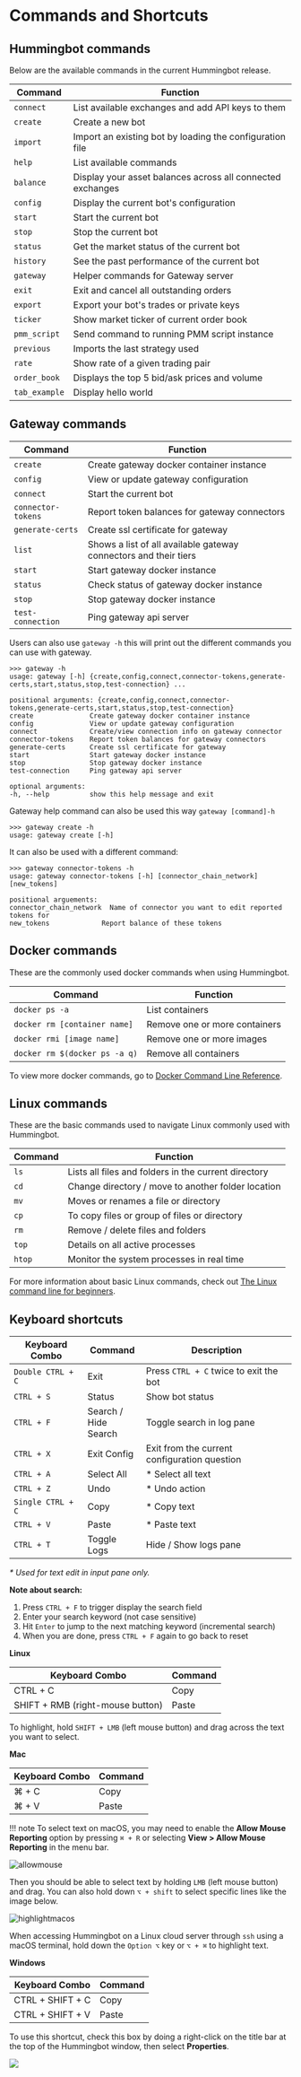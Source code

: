 # Commands and Shortcuts

## Hummingbot commands

Below are the available commands in the current Hummingbot release.

| Command           | Function                                                      |
| ----------------- | ------------------------------------------------------------- |
| `connect`         | List available exchanges and add API keys to them             |
| `create`          | Create a new bot                                              |
| `import`          | Import an existing bot by loading the configuration file      |
| `help`            | List available commands                                       |
| `balance`         | Display your asset balances across all connected exchanges    |
| `config`          | Display the current bot's configuration                       |
| `start`           | Start the current bot                                         |
| `stop`            | Stop the current bot                                          |
| `status`          | Get the market status of the current bot                      |
| `history`         | See the past performance of the current bot                   |
| `gateway`         | Helper commands for Gateway server                            |
| `exit`            | Exit and cancel all outstanding orders                        |
| `export`          | Export your bot's trades or private keys                      |
| `ticker`          | Show market ticker of current order book                      |
| `pmm_script`      | Send command to running PMM script instance                   |
| `previous`        | Imports the last strategy used                                |
| `rate`            | Show rate of a given trading pair                             |
| `order_book`      | Displays the top 5 bid/ask prices and volume                  |
| `tab_example`     | Display hello world                                           |

## Gateway commands

| Command           | Function                                                      |
| ----------------- | ------------------------------------------------------------- |
| `create`          | Create gateway docker container instance                      |
| `config`          | View or update gateway configuration                          |
| `connect`         | Start the current bot                                         |
| `connector-tokens`| Report token balances for gateway connectors                  |
| `generate-certs`  | Create ssl certificate for gateway                            |
| `list`            | Shows a list of all available gateway connectors and their tiers  |
| `start`           | Start gateway docker instance                                 |
| `status`          | Check status of gateway docker instance                       |
| `stop`            | Stop gateway docker instance                                  |
| `test-connection` | Ping gateway api server                                       |

Users can also use `gateway -h` this will print out the different commands you can use with gateway.

```
>>> gateway -h
usage: gateway [-h] {create,config,connect,connector-tokens,generate-certs,start,status,stop,test-connection} ...

positional arguments: {create,config,connect,connector-tokens,generate-certs,start,status,stop,test-connection}
create              Create gateway docker container instance
config              View or update gateway configuration
connect             Create/view connection info on gateway connector
connector-tokens    Report token balances for gateway connectors
generate-certs      Create ssl certificate for gateway
start               Start gateway docker instance
stop                Stop gateway docker instance
test-connection     Ping gateway api server

optional arguments:
-h, --help          show this help message and exit

```

Gateway help command can also be used this way `gateway [command]-h`

```
>>> gateway create -h
usage: gateway create [-h]

```

It can also be used with a different command:

```
>>> gateway connector-tokens -h
usage: gateway connector-tokens [-h] [connector_chain_network] [new_tokens]

positional arguements:
connector_chain_network  Name of connector you want to edit reported tokens for
new_tokens             Report balance of these tokens

```

## Docker commands

These are the commonly used docker commands when using Hummingbot.

| Command                       | Function                      |
| ----------------------------- | ----------------------------- |
| `docker ps -a`                | List containers               |
| `docker rm [container name]`  | Remove one or more containers |
| `docker rmi [image name]`     | Remove one or more images     |
| `docker rm $(docker ps -a q)` | Remove all containers         |

To view more docker commands, go to [Docker Command Line Reference](https://docs.docker.com/engine/reference/commandline/docker/).

## Linux commands

These are the basic commands used to navigate Linux commonly used with Hummingbot.

| Command | Function                                             |
| ------- | ---------------------------------------------------- |
| `ls`    | Lists all files and folders in the current directory |
| `cd`    | Change directory / move to another folder location   |
| `mv`    | Moves or renames a file or directory                 |
| `cp`    | To copy files or group of files or directory         |
| `rm`    | Remove / delete files and folders                    |
| `top`   | Details on all active processes                      |
| `htop`  | Monitor the system processes in real time            |

For more information about basic Linux commands, check out [The Linux command line for beginners](https://ubuntu.com/tutorials/command-line-for-beginners#1-overview).

## Keyboard shortcuts

| Keyboard Combo    | Command                    | Description                                  |
| ----------------- | -------------------------- | -------------------------------------------- |
| `Double CTRL + C` | Exit                       | Press `CTRL + C` twice to exit the bot       |
| `CTRL + S`        | Status                     | Show bot status                              |
| `CTRL + F`        | Search / <br/> Hide Search | Toggle search in log pane                    |
| `CTRL + X`        | Exit Config                | Exit from the current configuration question |
| `CTRL + A`        | Select All                 | \* Select all text                           |
| `CTRL + Z`        | Undo                       | \* Undo action                               |
| `Single CTRL + C` | Copy                       | \* Copy text                                 |
| `CTRL + V`        | Paste                      | \* Paste text                                |
| `CTRL + T`        | Toggle Logs                | Hide / Show logs pane                        |

_\* Used for text edit in input pane only._

**Note about search:**

1. Press `CTRL + F` to trigger display the search field
2. Enter your search keyword (not case sensitive)
3. Hit `Enter` to jump to the next matching keyword (incremental search)
4. When you are done, press `CTRL + F` again to go back to reset

**Linux**

| Keyboard Combo                   | Command |
| -------------------------------- | ------- |
| CTRL + C                         | Copy    |
| SHIFT + RMB (right-mouse button) | Paste   |

To highlight, hold `SHIFT + LMB` (left mouse button) and drag across the text you want to select.

**Mac**

| Keyboard Combo | Command |
| -------------- | ------- |
| ⌘ + C          | Copy    |
| ⌘ + V          | Paste   |

!!! note
    To select text on macOS, you may need to enable the **Allow Mouse Reporting** option by pressing `⌘ + R` or selecting **View > Allow Mouse Reporting** in the menu bar.

![allowmouse](/assets/img/allow_mouse_reporting.png)

Then you should be able to select text by holding `LMB` (left mouse button) and drag. You can also hold down `⌥ + shift` to select specific lines like the image below.

![highlightmacos](/assets/img/highlight_macos.png)

When accessing Hummingbot on a Linux cloud server through `ssh` using a macOS terminal, hold down the `Option ⌥` key or `⌥ + ⌘` to highlight text.

**Windows**

| Keyboard Combo   | Command |
| ---------------- | ------- |
| CTRL + SHIFT + C | Copy    |
| CTRL + SHIFT + V | Paste   |

To use this shortcut, check this box by doing a right-click on the title bar at the top of the Hummingbot window, then select **Properties**.

![](/assets/img/properties_windows.png)
